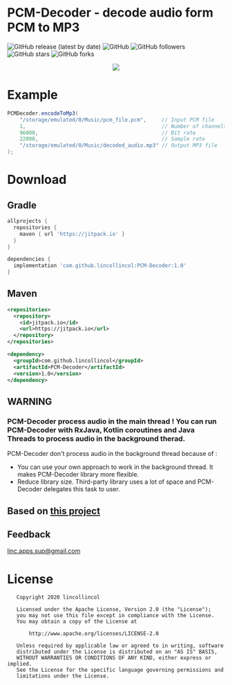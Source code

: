 # PCM-Decoder - decode audio form PCM to MP3
![GitHub release (latest by date)](https://img.shields.io/github/v/release/lincollincol/PCM-Decoder)
![GitHub](https://img.shields.io/github/license/lincollincol/PCM-Decoder)
![GitHub followers](https://img.shields.io/github/followers/lincollincol?style=social)
![GitHub stars](https://img.shields.io/github/stars/lincollincol/PCM-Decoder?style=social)
![GitHub forks](https://img.shields.io/github/forks/lincollincol/PCM-Decoder?style=social)
<p align="center">
  <img src="https://github.com/lincollincol/PCM-Decoder/blob/master/img/pcm_decoder_preview.png">
</p>  

# Example
``` java
PCMDecoder.encodeToMp3(
    "/storage/emulated/0/Music/pcm_file.pcm",     // Input PCM file
    1,                                            // Number of channels
    96000,                                        // Bit rate
    22000,                                        // Sample rate
    "/storage/emulated/0/Music/decoded_audio.mp3" // Output MP3 file
);
```

# Download
## Gradle
``` groovy
allprojects {
  repositories {
    maven { url 'https://jitpack.io' }
  }
}
```
``` groovy
dependencies {
  implementation 'com.github.lincollincol:PCM-Decoder:1.0'
}
```

## Maven
``` xml
<repositories>
  <repository>
    <id>jitpack.io</id>
    <url>https://jitpack.io</url>
  </repository>
</repositories>
```
``` xml
<dependency>
  <groupId>com.github.lincollincol</groupId>
  <artifactId>PCM-Decoder</artifactId>
  <version>1.0</version>
</dependency>
```
## WARNING
### PCM-Decoder process audio in the main thread !  You can run PCM-Decoder with RxJava, Kotlin coroutines and Java Threads to process audio in the background therad.
PCM-Decoder don't process audio in the background thread because of :
* You can use your own approach to work in the background thread. It makes PCM-Decoder library more flexible.
* Reduce library size. Third-party library uses a lot of space and PCM-Decoder delegates this task to user.

## Based on <a href="https://github.com/rangaofei/AudioApplication">this project</a>

## Feedback
<a href="https://mail.google.com">linc.apps.sup@gmail.com</a>

# License
```
   Copyright 2020 lincollincol

   Licensed under the Apache License, Version 2.0 (the "License");
   you may not use this file except in compliance with the License.
   You may obtain a copy of the License at

       http://www.apache.org/licenses/LICENSE-2.0

   Unless required by applicable law or agreed to in writing, software
   distributed under the License is distributed on an "AS IS" BASIS,
   WITHOUT WARRANTIES OR CONDITIONS OF ANY KIND, either express or implied.
   See the License for the specific language governing permissions and
   limitations under the License.
```
